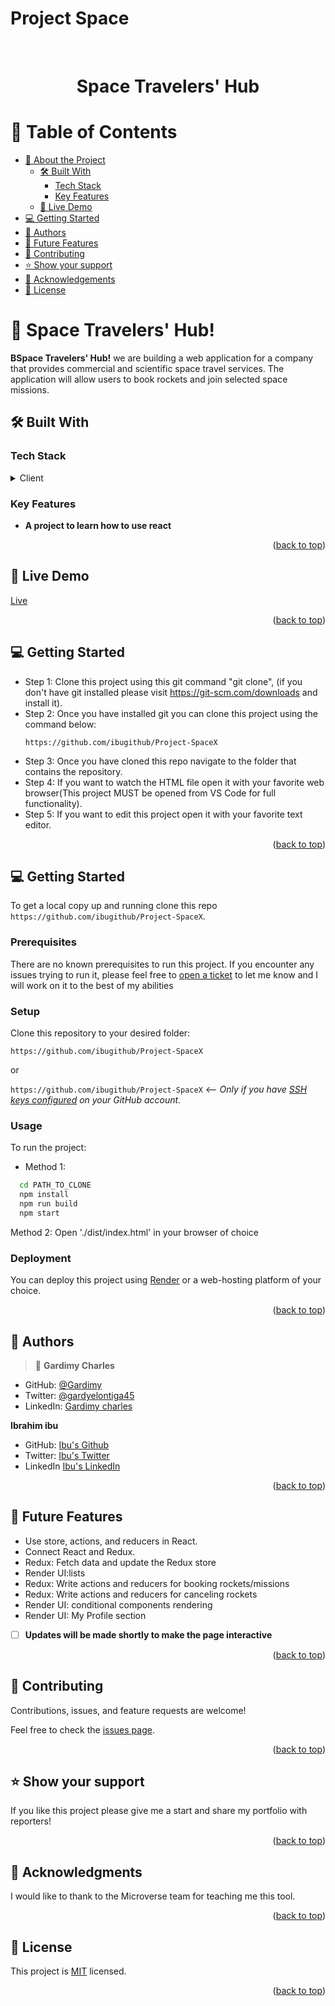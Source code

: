# Project Space
<br>
<div align='center'>
	<h1>Space Travelers' Hub</h1>
  </div>
<a name="readme-top"></a>

# 📗 Table of Contents
- [📖 About the Project](#about-project)
  - [🛠 Built With](#built-with)
    - [Tech Stack](#tech-stack)
    - [Key Features](#key-features)
  - [🚀 Live Demo](#live-demo)
- [💻 Getting Started](#getting-started)
- [👥 Authors](#authors)
- [🔭 Future Features](#future-features)
- [🤝 Contributing](#contributing)
- [⭐️ Show your support](#support)
- [🙏 Acknowledgements](#acknowledgements)
- [📝 License](#license)


# 📖 Space Travelers' Hub! <a name="about-project"></a>

**BSpace Travelers' Hub!**  we are building a web application for a company that provides commercial and scientific space travel services. The application will allow users to book rockets and join selected space missions.
## 🛠 Built With <a name="built-with"></a>

### Tech Stack <a name="tech-stack"></a>

<details>
  <summary>Client</summary>
  <ul>
    <li><a href="https://www.w3schools.com/html/">HTML</></li>
    <li><a href="https://developer.mozilla.org/en-US/docs/Web/CSS">CSS</a></li>
    <li><a href="https://www.w3schools.com/js/default.asp">JavaScript</a></li>
	<li><a href="https://react.dev/learn/react-developer-tools">React</a></li>
  <li><a href="https://redux-toolkit.js.org/">Redux</a></li>
  <li><a href="https://api.spacexdata.com/v3/missions">API</a></li>
  </ul>
</details>

### Key Features <a name="key-features"></a>

- **A project to learn how to use react**

<p align="right">(<a href="#readme-top">back to top</a>)</p>

<!-- LIVE DEMO -->

## 🚀 Live Demo <a name="live-demo"></a>

[Live](https://space-travelers-hub-xahs.onrender.com) 

<p align="right">(<a href="#readme-top">back to top</a>)</p>

<!-- GETTING STARTED -->

## 💻 Getting Started <a name="getting-started"></a>

- Step 1: Clone this project using this git command "git clone", (if you don't have git installed please visit
  https://git-scm.com/downloads and install it).
- Step 2: Once you have installed git you can clone this project using the command below:
  ```
  https://github.com/ibugithub/Project-SpaceX
  ```
- Step 3: Once you have cloned this repo navigate to the folder that contains
  the repository.
- Step 4: If you want to watch the HTML file open it with your favorite web browser(This project MUST be opened from VS Code for full functionality).
- Step 5: If you want to edit this project open it with your favorite text editor.

<p align="right">(<a href="#readme-top">back to top</a>)</p>

## 💻 Getting Started <a name="getting-started"></a>

To get a local copy up and running clone this repo `https://github.com/ibugithub/Project-SpaceX`.

### Prerequisites

There are no known prerequisites to run this project.
If you encounter any issues trying to run it, please feel free to
[open a ticket](https://github.com/ibugithub/Project-SpaceX/issues/25) to let me know and I will work on it to the best
of my abilities

### Setup

Clone this repository to your desired folder:

`https://github.com/ibugithub/Project-SpaceX`

or

`https://github.com/ibugithub/Project-SpaceX` <-- _Only if you have [SSH keys configured](https://docs.github.com/en/authentication/connecting-to-github-with-ssh/adding-a-new-ssh-key-to-your-github-account) on your GitHub account_.

### Usage

To run the project:

- Method 1:

```sh
  cd PATH_TO_CLONE
  npm install
  npm run build
  npm start
```

Method 2:
Open './dist/index.html' in your browser of choice

### Deployment

You can deploy this project using [Render](https://dashboard.render.com/)
or a web-hosting platform of your choice.

<p align="right">(<a href="#readme-top">back to top</a>)</p>

<!-- AUTHORS -->

## 👥 Authors <a name="authors"></a>

> 👤 **Gardimy Charles**
- GitHub: [@Gardimy](https://github.com/Gardimy)
- Twitter: [@gardyelontiga45](https://twitter.com/gardyelontiga45)
- LinkedIn: [Gardimy charles](https://www.linkedin.com/in/gardimy-charles)

 **Ibrahim ibu**
- GitHub: [Ibu's Github](https://github.com/ibugithub)
- Twitter: [Ibu's Twitter](https://twitter.com/mdibrahimibuu)
- LinkedIn [Ibu's LinkedIn](https://linkedin.com/in/ibuu)


<p align="right">(<a href="#readme-top">back to top</a>)</p>

<!-- FUTURE FEATURES -->

## 🔭 Future Features <a name="future-features"></a>

- Use store, actions, and reducers in React.
- Connect React and Redux.
- Redux: Fetch data and update the Redux store
- Render UI:lists
- Redux: Write actions and reducers for booking rockets/missions
- Redux: Write actions and reducers for canceling rockets
- Render UI: conditional components rendering
- Render UI: My Profile section

- [ ] **Updates will be made shortly to make the page interactive**

<p align="right">(<a href="#readme-top">back to top</a>)</p>

<!-- CONTRIBUTING -->

## 🤝 Contributing <a name="contributing"></a>

Contributions, issues, and feature requests are welcome!

Feel free to check the [issues page](https://github.com/ibugithub/Project-SpaceX/issues/25).

<p align="right">(<a href="#readme-top">back to top</a>)</p>

<!-- SUPPORT -->

## ⭐️ Show your support <a name="support"></a>

If you like this project please give me a start and share my portfolio with reporters!

<p align="right">(<a href="#readme-top">back to top</a>)</p>

<!-- ACKNOWLEDGEMENTS -->

## 🙏 Acknowledgments <a name="acknowledgements"></a>

I would like to thank to the Microverse team for teaching me this tool.

<p align="right">(<a href="#readme-top">back to top</a>)</p>

<!-- FAQ (optional) -->

<!-- LICENSE -->

## 📝 License <a name="license"></a>

This project is [MIT](./LICENSE) licensed.

<p align="right">(<a href="#readme-top">back to top</a>)</p>
